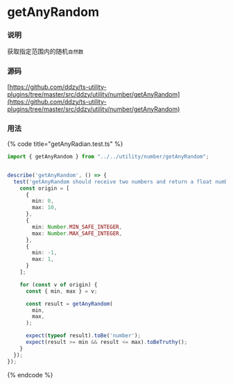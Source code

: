 # getAnyRandom

### 说明

 获取指定范围内的随机`自然数`

### 源码

[https://github.com/ddzy/ts-utility-plugins/tree/master/src/ddzy/utility/number/getAnyRandom](https://github.com/ddzy/ts-utility-plugins/tree/master/src/ddzy/utility/number/getAnyRandom)

### 用法

{% code title="getAnyRadian.test.ts" %}
```typescript
import { getAnyRandom } from "../../utility/number/getAnyRandom";


describe('getAnyRandom', () => {
  test('getAnyRandom should receive two numbers and return a float number or a interger between these two numbers ', () => {
    const origin = [
      {
        min: 0,
        max: 10,
      },
      {
        min: Number.MIN_SAFE_INTEGER,
        max: Number.MAX_SAFE_INTEGER,
      },
      {
        min: -1,
        max: 1,
      }
    ];

    for (const v of origin) {
      const { min, max } = v;

      const result = getAnyRandom(
        min,
        max,
      );

      expect(typeof result).toBe('number');
      expect(result >= min && result <= max).toBeTruthy();
    }
  });
});
```
{% endcode %}

